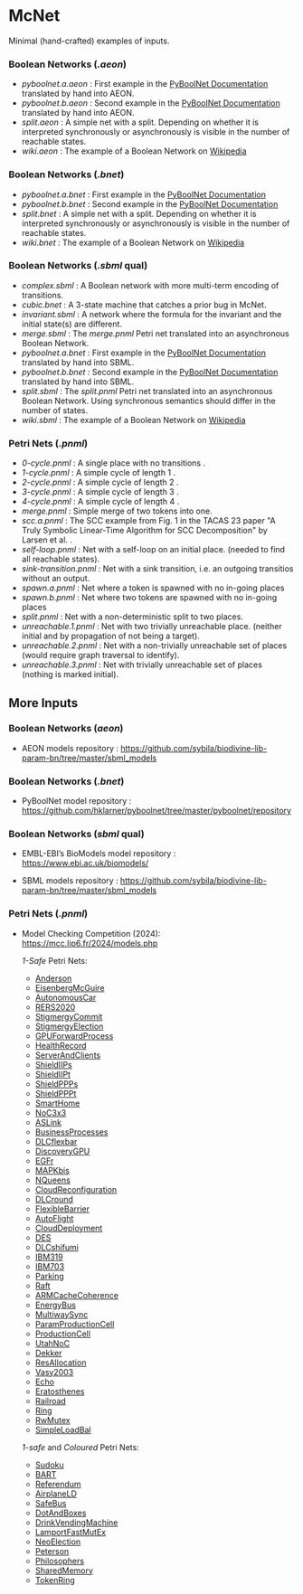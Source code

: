 # McNet

Minimal (hand-crafted) examples of inputs.

### Boolean Networks (*.aeon*)

- *pyboolnet.a.aeon* : First example in the
  [PyBoolNet Documentation](https://pyboolnet.readthedocs.io/en/master/quickstart.html)
  translated by hand into AEON.
- *pyboolnet.b.aeon* : Second example in the
  [PyBoolNet Documentation](https://pyboolnet.readthedocs.io/en/master/quickstart.html)
  translated by hand into AEON.
- *split.aeon* : A simple net with a split. Depending on whether it is
  interpreted synchronously or asynchronously is visible in the number of
  reachable states.
- *wiki.aeon* : The example of a Boolean Network on
  [Wikipedia](https://en.wikipedia.org/wiki/Boolean_network#/media/File:Hou710_BooleanNetwork.svg)

### Boolean Networks (*.bnet*)

- *pyboolnet.a.bnet* : First example in the
  [PyBoolNet Documentation](https://pyboolnet.readthedocs.io/en/master/quickstart.html)
- *pyboolnet.b.bnet* : Second example in the
  [PyBoolNet Documentation](https://pyboolnet.readthedocs.io/en/master/quickstart.html)
- *split.bnet* : A simple net with a split. Depending on whether it is
  interpreted synchronously or asynchronously is visible in the number of
  reachable states.
- *wiki.bnet* : The example of a Boolean Network on
  [Wikipedia](https://en.wikipedia.org/wiki/Boolean_network#/media/File:Hou710_BooleanNetwork.svg)

### Boolean Networks (*.sbml* qual)

- *complex.sbml* : A Boolean network with more multi-term encoding of transitions.
- *cubic.bnet* : A 3-state machine that catches a prior bug in McNet.
- *invariant.sbml* : A network where the formula for the invariant and the initial state(s)
   are different.
- *merge.sbml* : The *merge.pnml* Petri net translated into an asynchronous Boolean
  Network.
- *pyboolnet.a.bnet* : First example in the
  [PyBoolNet Documentation](https://pyboolnet.readthedocs.io/en/master/quickstart.html)
  translated by hand into SBML.
- *pyboolnet.b.bnet* : Second example in the
  [PyBoolNet Documentation](https://pyboolnet.readthedocs.io/en/master/quickstart.html)
  translated by hand into SBML.
- *split.sbml* : The *split.pnml* Petri net translated into an asynchronous Boolean
  Network. Using synchronous semantics should differ in the number of states.
- *wiki.sbml* : The example of a Boolean Network on
  [Wikipedia](https://en.wikipedia.org/wiki/Boolean_network#/media/File:Hou710_BooleanNetwork.svg)

### Petri Nets (*.pnml*)

- *0-cycle.pnml* : A single place with no transitions .
- *1-cycle.pnml* : A simple cycle of length 1 .
- *2-cycle.pnml* : A simple cycle of length 2 .
- *3-cycle.pnml* : A simple cycle of length 3 .
- *4-cycle.pnml* : A simple cycle of length 4 .
- *merge.pnml* : Simple merge of two tokens into one.
- *scc.a.pnml* : The SCC example from Fig. 1 in the TACAS 23 paper "A Truly Symbolic Linear-Time
  Algorithm for SCC Decomposition" by Larsen et al. .
- *self-loop.pnml* : Net with a self-loop on an initial place.
  (needed to find all reachable states).
- *sink-transition.pnml* : Net with a sink transition, i.e. an outgoing
  transitios without an output.
- *spawn.a.pnml* : Net where a token is spawned with no in-going places
- *spawn.b.pnml* : Net where two tokens are spawned with no in-going places
- *split.pnml* : Net with a non-deterministic split to two places.
- *unreachable.1.pnml* : Net with two trivially unreachable place.
  (neither initial and by propagation of not being a target).
- *unreachable.2.pnml* : Net with a non-trivially unreachable set of places
  (would require graph traversal to identify).
- *unreachable.3.pnml* : Net with trivially unreachable set of places
  (nothing is marked initial).

## More Inputs

### Boolean Networks (*aeon*)

- AEON models repository :
  https://github.com/sybila/biodivine-lib-param-bn/tree/master/sbml_models

### Boolean Networks (*.bnet*)

- PyBoolNet model repository :
  https://github.com/hklarner/pyboolnet/tree/master/pyboolnet/repository

### Boolean Networks (*sbml* qual)

- EMBL-EBI’s BioModels model repository :
  https://www.ebi.ac.uk/biomodels/

- SBML models repository :
  https://github.com/sybila/biodivine-lib-param-bn/tree/master/sbml_models

### Petri Nets (*.pnml*)

- Model Checking Competition (2024): https://mcc.lip6.fr/2024/models.php

  *1-Safe* Petri Nets:
  - [Anderson](https://mcc.lip6.fr/2024/archives/Anderson-pnml.tar.gz)
  - [EisenbergMcGuire](https://mcc.lip6.fr/2024/archives/EisenbergMcGuire-pnml.tar.gz)
  - [AutonomousCar](https://mcc.lip6.fr/2024/archives/AutonomousCar-pnml.tar.gz)
  - [RERS2020](https://mcc.lip6.fr/2024/archives/RERS2020-pnml.tar.gz)
  - [StigmergyCommit](https://mcc.lip6.fr/2024/archives/StigmergyCommit-pnml.tar.gz)
  - [StigmergyElection](https://mcc.lip6.fr/2024/archives/StigmergyElection-pnml.tar.gz)
  - [GPUForwardProcess](https://mcc.lip6.fr/2024/archives/GPUForwardProgress-pnml.tar.gz)
  - [HealthRecord](https://mcc.lip6.fr/2024/archives/HealthRecord-pnml.tar.gz)
  - [ServerAndClients](https://mcc.lip6.fr/2024/archives/ServersAndClients-pnml.tar.gz)
  - [ShieldIIPs](https://mcc.lip6.fr/2024/archives/ShieldIIPs-pnml.tar.gz)
  - [ShieldIIPt](https://mcc.lip6.fr/2024/archives/ShieldIIPt-pnml.tar.gz)
  - [ShieldPPPs](https://mcc.lip6.fr/2024/archives/ShieldPPPs-pnml.tar.gz)
  - [ShieldPPPt](https://mcc.lip6.fr/2024/archives/ShieldPPPt-pnml.tar.gz)
  - [SmartHome](https://mcc.lip6.fr/2024/archives/SmartHome-pnml.tar.gz)
  - [NoC3x3](https://mcc.lip6.fr/2024/archives/NoC3x3-pnml.tar.gz)
  - [ASLink](https://mcc.lip6.fr/2024/archives/ASLink-pnml.tar.gz)
  - [BusinessProcesses](https://mcc.lip6.fr/2024/archives/BusinessProcesses-pnml.tar.gz)
  - [DLCflexbar](https://mcc.lip6.fr/2024/archives/DLCflexbar-pnml.tar.gz)
  - [DiscoveryGPU](https://mcc.lip6.fr/2024/archives/DiscoveryGPU-pnml.tar.gz)
  - [EGFr](https://mcc.lip6.fr/2024/archives/EGFr-pnml.tar.gz)
  - [MAPKbis](https://mcc.lip6.fr/2024/archives/MAPKbis-pnml.tar.gz)
  - [NQueens](https://mcc.lip6.fr/2024/archives/NQueens-pnml.tar.gz)
  - [CloudReconfiguration](https://mcc.lip6.fr/2024/archives/CloudReconfiguration-pnml.tar.gz)
  - [DLCround](https://mcc.lip6.fr/2024/archives/DLCround-pnml.tar.gz)
  - [FlexibleBarrier](https://mcc.lip6.fr/2024/archives/FlexibleBarrier-pnml.tar.gz)
  - [AutoFlight](https://mcc.lip6.fr/2024/archives/AutoFlight-pnml.tar.gz)
  - [CloudDeployment](https://mcc.lip6.fr/2024/archives/CloudDeployment-pnml.tar.gz)
  - [DES](https://mcc.lip6.fr/2024/archives/DES-pnml.tar.gz)
  - [DLCshifumi](https://mcc.lip6.fr/2024/archives/DLCshifumi-pnml.tar.gz)
  - [IBM319](https://mcc.lip6.fr/2024/archives/IBM319-pnml.tar.gz)
  - [IBM703](https://mcc.lip6.fr/2024/archives/IBM703-pnml.tar.gz)
  - [Parking](https://mcc.lip6.fr/2024/archives/Parking-pnml.tar.gz)
  - [Raft](https://mcc.lip6.fr/2024/archives/Raft-pnml.tar.gz)
  - [ARMCacheCoherence](https://mcc.lip6.fr/2024/archives/ARMCacheCoherence-pnml.tar.gz)
  - [EnergyBus](https://mcc.lip6.fr/2024/archives/EnergyBus-pnml.tar.gz)
  - [MultiwaySync](https://mcc.lip6.fr/2024/archives/MultiwaySync-pnml.tar.gz)
  - [ParamProductionCell](https://mcc.lip6.fr/2024/archives/ParamProductionCell-pnml.tar.gz)
  - [ProductionCell](https://mcc.lip6.fr/2024/archives/ProductionCell-pnml.tar.gz)
  - [UtahNoC](https://mcc.lip6.fr/2024/archives/UtahNoC-pnml.tar.gz)
  - [Dekker](https://mcc.lip6.fr/2024/archives/Dekker-pnml.tar.gz)
  - [ResAllocation](https://mcc.lip6.fr/2024/archives/ResAllocation-pnml.tar.gz)
  - [Vasy2003](https://mcc.lip6.fr/2024/archives/Vasy2003-pnml.tar.gz)
  - [Echo](https://mcc.lip6.fr/2024/archives/Echo-pnml.tar.gz)
  - [Eratosthenes](https://mcc.lip6.fr/2024/archives/Eratosthenes-pnml.tar.gz)
  - [Railroad](https://mcc.lip6.fr/2024/archives/Railroad-pnml.tar.gz)
  - [Ring](https://mcc.lip6.fr/2024/archives/Ring-pnml.tar.gz)
  - [RwMutex](https://mcc.lip6.fr/2024/archives/RwMutex-pnml.tar.gz)
  - [SimpleLoadBal](https://mcc.lip6.fr/2024/archives/SimpleLoadBal-pnml.tar.gz)

  *1-safe* and *Coloured* Petri Nets:
  - [Sudoku](https://mcc.lip6.fr/2024/archives/Sudoku-pnml.tar.gz)
  - [BART](https://mcc.lip6.fr/2024/archives/BART-pnml.tar.gz)
  - [Referendum](https://mcc.lip6.fr/2024/archives/Referendum-pnml.tar.gz)
  - [AirplaneLD](https://mcc.lip6.fr/2024/archives/AirplaneLD-pnml.tar.gz)
  - [SafeBus](https://mcc.lip6.fr/2024/archives/SafeBus-pnml.tar.gz)
  - [DotAndBoxes](https://mcc.lip6.fr/2024/archives/DotAndBoxes-pnml.tar.gz)
  - [DrinkVendingMachine](https://mcc.lip6.fr/2024/archives/DrinkVendingMachine-pnml.tar.gz)
  - [LamportFastMutEx](https://mcc.lip6.fr/2024/archives/LamportFastMutEx-pnml.tar.gz)
  - [NeoElection](https://mcc.lip6.fr/2024/archives/NeoElection-pnml.tar.gz)
  - [Peterson](https://mcc.lip6.fr/2024/archives/Peterson-pnml.tar.gz)
  - [Philosophers](https://mcc.lip6.fr/2024/archives/Philosophers-pnml.tar.gz)
  - [SharedMemory](https://mcc.lip6.fr/2024/archives/SharedMemory-pnml.tar.gz)
  - [TokenRing](https://mcc.lip6.fr/2024/archives/TokenRing-pnml.tar.gz)
